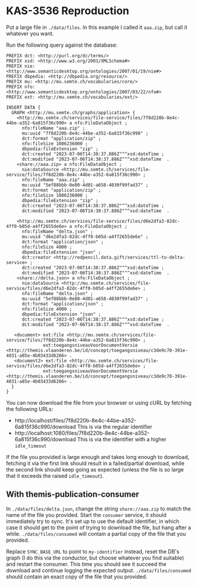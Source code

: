 # KAS-3536 Reproduction

Put a large file in `./data/files`. In this example I called it `aaa.zip`, but call it whatever you want.

Run the following query against the database:

``` sparql
PREFIX dct: <http://purl.org/dc/terms/>
PREFIX xsd: <http://www.w3.org/2001/XMLSchema#>
PREFIX nie: <http://www.semanticdesktop.org/ontologies/2007/01/19/nie#>
PREFIX dbpedia: <http://dbpedia.org/resource/>
PREFIX mu: <http://mu.semte.ch/vocabularies/core/>
PREFIX nfo: <http://www.semanticdesktop.org/ontologies/2007/03/22/nfo#>
PREFIX ext: <http://mu.semte.ch/vocabularies/ext/>

INSERT DATA {
  GRAPH <http://mu.semte.ch/graphs/application> {
    <http://mu.semte.ch/services/file-service/files/7f8d220b-8e4c-44be-a352-6a815f36c990> a nfo:FileDataObject ;
      nfo:fileName "aaa.zip" ;
      mu:uuid "7f8d220b-8e4c-44be-a352-6a815f36c990" ;
      dct:format "application/zip" ;
      nfo:fileSize 1086236000 ;
      dbpedia:fileExtension "zip" ;
      dct:created "2023-07-06T14:38:37.886Z"^^xsd:dateTime ;
      dct:modified "2023-07-06T14:38:37.886Z"^^xsd:dateTime  .
    <share://aaa.zip> a nfo:FileDataObject ;
      nie:dataSource <http://mu.semte.ch/services/file-service/files/7f8d220b-8e4c-44be-a352-6a815f36c990> ;
      nfo:fileName "aaa.zip" ;
      mu:uuid "5ef88bbb-0e80-4d01-a658-4030f99fad37" ;
      dct:format "application/zip" ;
      nfo:fileSize 1086236000 ;
      dbpedia:fileExtension "zip" ;
      dct:created "2023-07-06T14:38:37.886Z"^^xsd:dateTime ;
      dct:modified "2023-07-06T14:38:37.886Z"^^xsd:dateTime  .
    
    <http://mu.semte.ch/services/file-service/files/d6e2dfa3-82dc-4ff0-b05d-a4ff2655de6e> a nfo:FileDataObject ;
      nfo:fileName "delta.json" ;
      mu:uuid "d6e2dfa3-82dc-4ff0-b05d-a4ff2655de6e" ;
      dct:format "application/json" ;
      nfo:fileSize 4000 ;
      dbpedia:fileExtension "json" ;
      dct:creator <http://redpencil.data.gift/services/ttl-to-delta-service> ;
      dct:created "2023-07-06T14:38:37.886Z"^^xsd:dateTime ;
      dct:modified "2023-07-06T14:38:37.886Z"^^xsd:dateTime  .
    <share://delta.json> a nfo:FileDataObject ;
      nie:dataSource <http://mu.semte.ch/services/file-service/files/d6e2dfa3-82dc-4ff0-b05d-a4ff2655de6e> ;
      nfo:fileName "delta.json" ;
      mu:uuid "5ef88bbb-0e80-4d01-a658-4030f99fad37" ;
      dct:format "application/json" ;
      nfo:fileSize 4000 ;
      dbpedia:fileExtension "json" ;
      dct:created "2023-07-06T14:38:37.886Z"^^xsd:dateTime ;
      dct:modified "2023-07-06T14:38:37.886Z"^^xsd:dateTime  .
    
   <document> ext:file <http://mu.semte.ch/services/file-service/files/7f8d220b-8e4c-44be-a352-6a815f36c990> ;
              ext:toegangsniveauVoorDocumentVersie <http://themis.vlaanderen.be/id/concept/toegangsniveau/c3de9c70-391e-4031-a85e-4b03433d6266> .
   <document2> ext:file <http://mu.semte.ch/services/file-service/files/d6e2dfa3-82dc-4ff0-b05d-a4ff2655de6e> ;
              ext:toegangsniveauVoorDocumentVersie <http://themis.vlaanderen.be/id/concept/toegangsniveau/c3de9c70-391e-4031-a85e-4b03433d6266> .
  }
}
```

You can now download the file from your browser or using cURL by fetching the following URLs:

- http://localhost/files/7f8d220b-8e4c-44be-a352-6a815f36c990/download This is via the regular identifier
- http://localhost:1080/files/7f8d220b-8e4c-44be-a352-6a815f36c990/download This is via the identifier with a higher `idle_timeout`

If the file you provided is large enough and takes long enough to download, fetching it via the first link should result in a failed/partial download, while the second link should keep going as expected (unless the file is so large that it exceeds the raised `idle_timeout`).

## With themis-publication-consumer

In `./data/files/delta.json`, change the string `share://aaa.zip` to match the name of the file you provided. Start the `consumer` service, it should immediately try to sync. It's set up to use the default identifier, in which case it should get to the point of trying to download the file, but hang after a while. `./data/files/consumed` will contain a partial copy of the file that you provided.

Replace `SYNC_BASE_URL` to point to `my-identifier` instead, reset the DB's graph (I do this via the conductor, but choose whatever you find suitable) and restart the consumer. This time you should see it succeed the download and continue logging the expected output. `./data/files/consumed` should contain an exact copy of the file that you provided.

